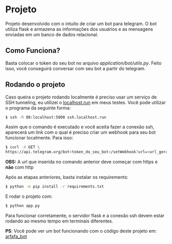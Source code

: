 # Projeto
Projeto desenvolvido com o intuito de criar um bot para telegram. 
O bot utiliza flask e armazena as informações dos usuários e as 
mensagens enviadas em um banco de dados relacional.

## Como Funciona?

Basta colocar o token do seu bot no arquivo *application/bot/utils.py*. 
Feito isso, você conseguirá conversar com seu bot a partir do telegram.

## Rodando o projeto


Caso queira o projeto rodando localmente é preciso usar um serviço 
de SSH tunneling, eu utilizei o [localhost.run](https://localhost.run/) 
em meus testes. Você pode utilizar o programa da seguinte forma:

```bash
$ ssh -R 80:localhost:5000 ssh.localhost.run
```

Assim que o comando é executado e você aceita fazer a conexão 
ssh, aparecerá um link com o qual é preciso criar um webhook 
para seu bot funcionar localmente. Para isso:

```bash
$ curl -X GET \
https://api.telegram.org/bot<token_do_seu_bot>/setWebhook?url=<url_gerada>
```

**OBS:** A url que inserida no comando anterior deve começar com https e **não** com http

Após as etapas anteriores, basta instalar os requirements:

```bash
$ python -m pip install -r requirements.txt
```
E rodar o projeto com:

```bash
$ python app.py
```

Para funcionar corretamente, o servidor flask e a conexão ssh devem estar 
rodando ao mesmo tempo em terminais diferentes.

**PS**: Você pode ver um bot funcionando com o código deste projeto em: 
[arfafa\_bot](https://t.me/Arfafa_bot)
